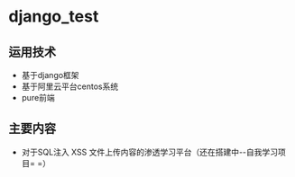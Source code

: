 # django_test
## 运用技术
- 基于django框架
- 基于阿里云平台centos系统
- pure前端

## 主要内容

- 对于SQL注入 XSS 文件上传内容的渗透学习平台（还在搭建中--自我学习项目= =）
